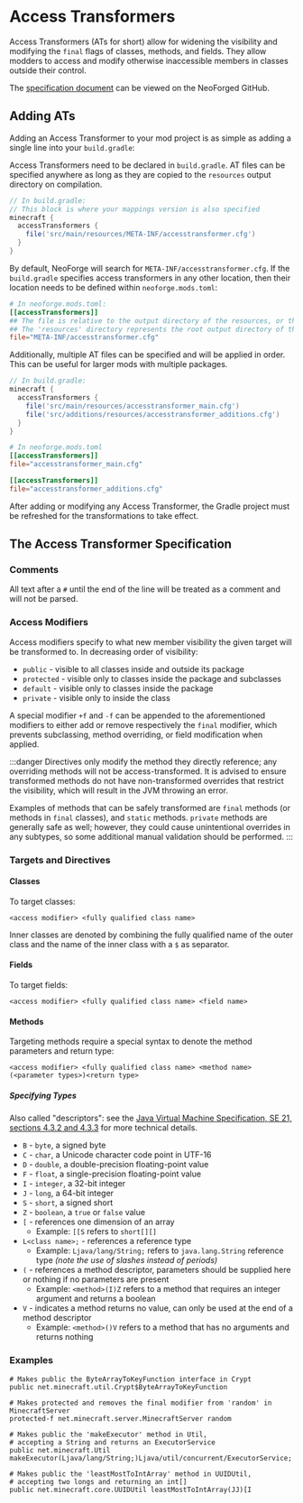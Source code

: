 # Access Transformers

Access Transformers (ATs for short) allow for widening the visibility and modifying the `final` flags of classes, methods, and fields. They allow modders to access and modify otherwise inaccessible members in classes outside their control.

The [specification document][specs] can be viewed on the NeoForged GitHub.

## Adding ATs

Adding an Access Transformer to your mod project is as simple as adding a single line into your `build.gradle`:

Access Transformers need to be declared in `build.gradle`. AT files can be specified anywhere as long as they are copied to the `resources` output directory on compilation.

```groovy
// In build.gradle:
// This block is where your mappings version is also specified
minecraft {
  accessTransformers {
    file('src/main/resources/META-INF/accesstransformer.cfg')
  }
}
```

By default, NeoForge will search for `META-INF/accesstransformer.cfg`. If the `build.gradle` specifies access transformers in any other location, then their location needs to be defined within `neoforge.mods.toml`:

```toml
# In neoforge.mods.toml:
[[accessTransformers]]
## The file is relative to the output directory of the resources, or the root path inside the jar when compiled
## The 'resources' directory represents the root output directory of the resources
file="META-INF/accesstransformer.cfg"
```

Additionally, multiple AT files can be specified and will be applied in order. This can be useful for larger mods with multiple packages.

```groovy
// In build.gradle:
minecraft {
  accessTransformers {
    file('src/main/resources/accesstransformer_main.cfg')
    file('src/additions/resources/accesstransformer_additions.cfg')
  }
}
```

```toml
# In neoforge.mods.toml
[[accessTransformers]]
file="accesstransformer_main.cfg"

[[accessTransformers]]
file="accesstransformer_additions.cfg"
```

After adding or modifying any Access Transformer, the Gradle project must be refreshed for the transformations to take effect.

## The Access Transformer Specification

### Comments

All text after a `#` until the end of the line will be treated as a comment and will not be parsed.

### Access Modifiers

Access modifiers specify to what new member visibility the given target will be transformed to. In decreasing order of visibility:

- `public` - visible to all classes inside and outside its package
- `protected` - visible only to classes inside the package and subclasses
- `default` - visible only to classes inside the package
- `private` - visible only to inside the class

A special modifier `+f` and `-f` can be appended to the aforementioned modifiers to either add or remove respectively the `final` modifier, which prevents subclassing, method overriding, or field modification when applied.

:::danger
Directives only modify the method they directly reference; any overriding methods will not be access-transformed. It is advised to ensure transformed methods do not have non-transformed overrides that restrict the visibility, which will result in the JVM throwing an error.

Examples of methods that can be safely transformed are `final` methods (or methods in `final` classes), and `static` methods. `private` methods are generally safe as well; however, they could cause unintentional overrides in any subtypes, so some additional manual validation should be performed.
:::

### Targets and Directives

#### Classes

To target classes:

```
<access modifier> <fully qualified class name>
```

Inner classes are denoted by combining the fully qualified name of the outer class and the name of the inner class with a `$` as separator.

#### Fields

To target fields:

```
<access modifier> <fully qualified class name> <field name>
```

#### Methods

Targeting methods require a special syntax to denote the method parameters and return type:

```
<access modifier> <fully qualified class name> <method name>(<parameter types>)<return type>
```

##### Specifying Types

Also called "descriptors": see the [Java Virtual Machine Specification, SE 21, sections 4.3.2 and 4.3.3][jvmdescriptors] for more technical details.

- `B` - `byte`, a signed byte
- `C` - `char`, a Unicode character code point in UTF-16
- `D` - `double`, a double-precision floating-point value
- `F` - `float`, a single-precision floating-point value
- `I` - `integer`, a 32-bit integer
- `J` - `long`, a 64-bit integer
- `S` - `short`, a signed short
- `Z` - `boolean`, a `true` or `false` value
- `[` - references one dimension of an array
    - Example: `[[S` refers to `short[][]`
- `L<class name>;` - references a reference type
    - Example: `Ljava/lang/String;` refers to `java.lang.String` reference type _(note the use of slashes instead of periods)_
- `(` - references a method descriptor, parameters should be supplied here or nothing if no parameters are present
    - Example: `<method>(I)Z` refers to a method that requires an integer argument and returns a boolean
- `V` - indicates a method returns no value, can only be used at the end of a method descriptor
    - Example: `<method>()V` refers to a method that has no arguments and returns nothing

### Examples

```
# Makes public the ByteArrayToKeyFunction interface in Crypt
public net.minecraft.util.Crypt$ByteArrayToKeyFunction

# Makes protected and removes the final modifier from 'random' in MinecraftServer
protected-f net.minecraft.server.MinecraftServer random

# Makes public the 'makeExecutor' method in Util,
# accepting a String and returns an ExecutorService
public net.minecraft.Util makeExecutor(Ljava/lang/String;)Ljava/util/concurrent/ExecutorService;

# Makes public the 'leastMostToIntArray' method in UUIDUtil,
# accepting two longs and returning an int[]
public net.minecraft.core.UUIDUtil leastMostToIntArray(JJ)[I
```

[specs]: https://github.com/NeoForged/AccessTransformers/blob/main/FMLAT.md
[jvmdescriptors]: https://docs.oracle.com/javase/specs/jvms/se21/html/jvms-4.html#jvms-4.3.2
